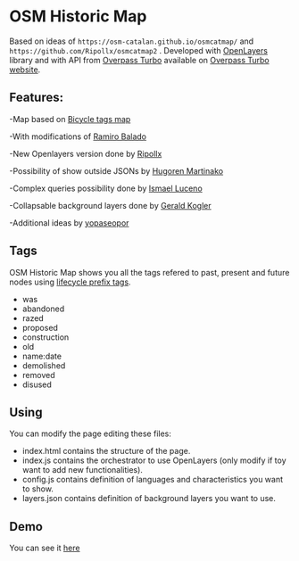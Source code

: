 # OSM Historic Map

Based on ideas of `https://osm-catalan.github.io/osmcatmap/` and `https://github.com/Ripollx/osmcatmap2` .
Developed with [OpenLayers](https://openlayers.org/) library  and with API from [Overpass Turbo](https://wiki.openstreetmap.org/wiki/Overpass_turbo) available on [Overpass Turbo website](https://overpass-turbo.eu/).

## Features:

-Map based on [Bicycle tags map](https://wiki.openstreetmap.org/wiki/Bicycle_tags_map)

-With modifications of [Ramiro Balado](https://github.com/Qjammer)

-New Openlayers version done by [Ripollx](https://github.com/Ripollx)

-Possibility of show outside JSONs by [Hugoren Martinako](https://github.com/Crashillo)

-Complex queries possibility done by [Ismael Luceno](https://github.com/ismaell)

-Collapsable background layers done by  [Gerald Kogler](https://github.com/geraldo)

-Additional ideas by [yopaseopor](https://github.com/yopaseopor)

## Tags

OSM Historic Map shows you all the tags refered to past, present and future nodes using [lifecycle prefix tags](https://overpass-turbo.eu/). 

* was
* abandoned
* razed
* proposed
* construction
* old
* name:date
* demolished
* removed
* disused


## Using

You can modify the page editing these files:
* index.html contains the structure of the page.
* index.js contains the orchestrator to use OpenLayers (only modify if toy want to add new functionalities).
* config.js contains definition of languages and characteristics you want to show.
* layers.json contains definition of background layers you want to use.

## Demo

You can see it [here](https://yopaseopor.github.io/osmhistoricmap)
